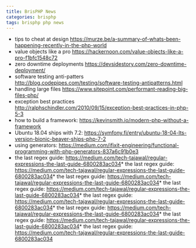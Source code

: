 ```yaml
---
title: BrisPHP News
categories: brisphp
tags: brisphp php news
---
```


* tips to cheat at design https://murze.be/a-summary-of-whats-been-happening-recently-in-the-php-world
* value objects like a pro https://hackernoon.com/value-objects-like-a-pro-f1bfc1548c72
* zero downtime deployments https://devsidestory.com/zero-downtime-deployment/
* software testing anti-patters http://blog.codepipes.com/testing/software-testing-antipatterns.html
* handling large files https://www.sitepoint.com/performant-reading-big-files-php/
* exception best practices http://ralphschindler.com/2010/09/15/exception-best-practices-in-php-5-3
* how to build a framework: https://kevinsmith.io/modern-php-without-a-framework
* Ubuntu 18.04 ships with 7.2: https://symfony.fi/entry/ubuntu-18-04-lts-version-bionic-beaver-ships-php-7-2
* using generators: https://medium.com/ifixit-engineering/functional-programming-with-php-generators-837a6c91b0e3
* the last regex guide: https://medium.com/tech-tajawal/regular-expressions-the-last-guide-6800283ac034* the last regex guide: https://medium.com/tech-tajawal/regular-expressions-the-last-guide-6800283ac034* the last regex guide: https://medium.com/tech-tajawal/regular-expressions-the-last-guide-6800283ac034* the last regex guide: https://medium.com/tech-tajawal/regular-expressions-the-last-guide-6800283ac034* the last regex guide: https://medium.com/tech-tajawal/regular-expressions-the-last-guide-6800283ac034* the last regex guide: https://medium.com/tech-tajawal/regular-expressions-the-last-guide-6800283ac034* the last regex guide: https://medium.com/tech-tajawal/regular-expressions-the-last-guide-6800283ac034* the last regex guide: https://medium.com/tech-tajawal/regular-expressions-the-last-guide-6800283ac034

